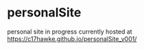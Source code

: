 # personalSite
personal site in progress
currently hosted at
https://c17hawke.github.io/personalSite_v001/
